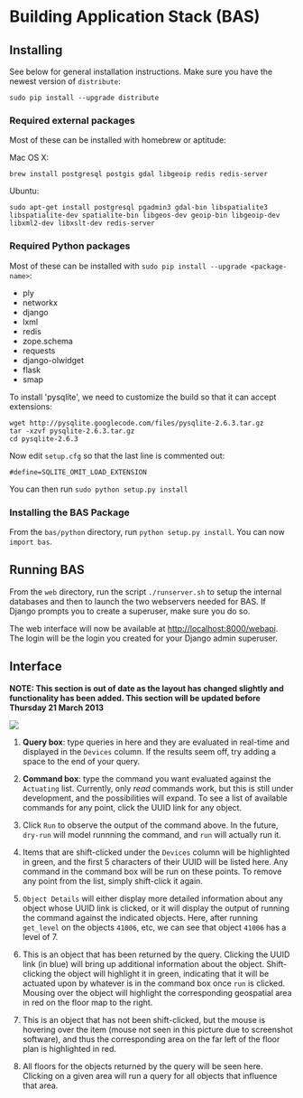 # Building Application Stack (BAS)

## Installing

See below for general installation instructions. Make sure you have
the newest version of `distribute`:

```
sudo pip install --upgrade distribute
```

### Required external packages

Most of these can be installed with homebrew or aptitude:

Mac OS X:

```
brew install postgresql postgis gdal libgeoip redis redis-server
```

Ubuntu:

```
sudo apt-get install postgresql pgadmin3 gdal-bin libspatialite3 libspatialite-dev spatialite-bin libgeos-dev geoip-bin libgeoip-dev libxml2-dev libxslt-dev redis-server
```

### Required Python packages

Most of these can be installed with `sudo pip install --upgrade <package-name>`:

* ply
* networkx
* django
* lxml
* redis
* zope.schema
* requests
* django-olwidget
* flask
* smap

To install 'pysqlite', we need to customize the build so that it can accept extensions:

```
wget http://pysqlite.googlecode.com/files/pysqlite-2.6.3.tar.gz
tar -xzvf pysqlite-2.6.3.tar.gz
cd pysqlite-2.6.3
```

Now edit `setup.cfg` so that the last line is commented out:

```
#define=SQLITE_OMIT_LOAD_EXTENSION
```

You can then run `sudo python setup.py install`

### Installing the BAS Package

From the `bas/python` directory, run `python setup.py install`. You can now `import bas`.

## Running BAS

From the `web` directory, run the script `./runserver.sh` to setup the internal
databases and then to launch the two webservers needed for BAS. If Django
prompts you to create a superuser, make sure you do so.

The web interface will now be available at
[http://localhost:8000/webapi](http://localhost:8000/webapi). The login will be
the login you created for your Django admin superuser.

## Interface

**NOTE: This section is out of date as the layout has changed slightly and functionality has been added. This section will be updated before Thursday 21 March 2013**

<img src="https://raw.github.com/gtfierro/BAS/master/diagram.png" />

1. **Query box**: type queries in here and they are evaluated in real-time and
   displayed in the `Devices` column. If the results seem off, try adding a
   space to the end of your query.

2. **Command box**: type the command you want evaluated against the `Actuating`
   list. Currently, only *read* commands work, but this is still under
   development, and the possibilities will expand. To see a list of available
   commands for any point, click the UUID link for any object.

3. Click `Run` to observe the output of the command above. In the future,
   `dry-run` will model runnning the command, and `run` will actually run it.

4. Items that are shift-clicked under the `Devices` column will be highlighted
   in green, and the first 5 characters of their UUID will be listed here. Any
   command in the command box will be run on these points. To remove any point
   from the list, simply shift-click it again.

5. `Object Details` will either display more detailed information about any
   object whose UUID link is clicked, or it will display the output of running
   the command against the indicated objects. Here, after running `get_level`
   on the objects `41006`, etc, we can see that object `41006` has a level of
   7.

6. This is an object that has been returned by the query. Clicking the UUID
   link (in blue) will bring up additional information about the object.
   Shift-clicking the object will highlight it in green, indicating that it
   will be actuated upon by whatever is in the command box once `run` is
   clicked. Mousing over the object will highlight the corresponding geospatial
   area in red on the floor map to the right.

7. This is an object that has not been shift-clicked, but the mouse is hovering
   over the item (mouse not seen in this picture due to screenshot software),
   and thus the corresponding area on the far left of the floor plan is
   highlighted in red.

8. All floors for the objects returned by the query will be seen here. Clicking
   on a given area will run a query for all objects that influence that area.

